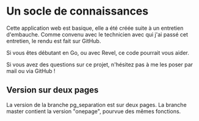# Un socle de connaissances

Cette application web est basique, elle a été créée suite à un entretien d'embauche.
Comme convenu avec le technicien avec qui j'ai passé cet entretien, le rendu est fait sur GitHub.

Si vous êtes débutant en Go, ou avec Revel, ce code pourrait vous aider.

Si vous avez des questions sur ce projet, n'hésitez pas à me les poser par mail ou via GitHub !

## Version sur deux pages

La version de la branche pg_separation est sur deux pages. La branche master contient la version "onepage", pourvue des mêmes fonctions.
